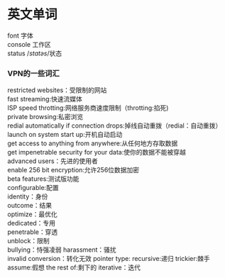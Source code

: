 # 英文单词
font 字体  
console 工作区  
status /*statəs*/状态  

### VPN的一些词汇
restricted websites：受限制的网站    
fast streaming:快速流媒体  
ISP speed throtting:网络服务商速度限制（throtting:掐死)  
private browsing:私密浏览  
redial automatically if connection drops:掉线自动重拨（redial：自动重拨）  
launch on system start up:开机自动启动  
get access to anything from anywhere:从任何地方存取数据  
get impenetrable security for your data:使你的数据不能被穿越  
advanced users：先进的使用者  
enable 256 bit encryption:允许256位数据加密  
beta features:测试版功能  
configurable:配置  
identity：身份  
outcome：结果  
optimize：最优化  
dedicated：专用  
penetrable：穿透  
unblock：限制  
bullying：恃强凌弱
harassment：骚扰  
invalid conversion：转化无效
pointer type:
recursive:递归
trickier:棘手
assume:假想
the rest of:剩下的
iterative：迭代




